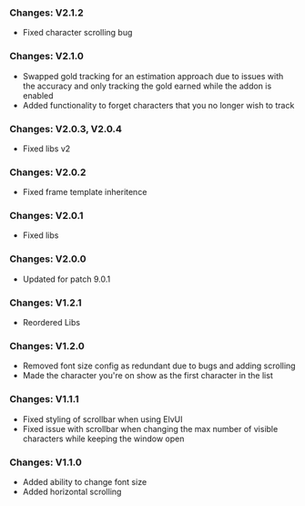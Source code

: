 ### Changes: V2.1.2
- Fixed character scrolling bug

### Changes: V2.1.0
- Swapped gold tracking for an estimation approach due to issues with the accuracy and only tracking the gold earned while the addon is enabled
- Added functionality to forget characters that you no longer wish to track

### Changes: V2.0.3, V2.0.4
- Fixed libs v2

### Changes: V2.0.2
- Fixed frame template inheritence

### Changes: V2.0.1
- Fixed libs

### Changes: V2.0.0
- Updated for patch 9.0.1

### Changes: V1.2.1
- Reordered Libs

### Changes: V1.2.0
- Removed font size config as redundant due to bugs and adding scrolling
- Made the character you're on show as the first character in the list

### Changes: V1.1.1
- Fixed styling of scrollbar when using ElvUI
- Fixed issue with scrollbar when changing the max number of visible characters while keeping the window open

### Changes: V1.1.0
- Added ability to change font size
- Added horizontal scrolling